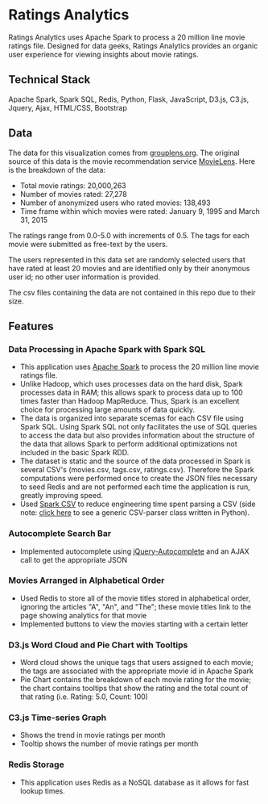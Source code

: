 # Ratings Analytics 

Ratings Analytics uses Apache Spark to process a 20 million line movie ratings file. Designed for data geeks, Ratings Analytics provides an organic user experience for viewing insights about movie ratings.

## Technical Stack 
Apache Spark, Spark SQL, Redis, Python, Flask, JavaScript, D3.js, C3.js, Jquery, Ajax, HTML/CSS, Bootstrap

## Data
The data for this visualization comes from [grouplens.org](http://grouplens.org).
The original source of this data is the movie recommendation service [MovieLens](http://movielens.org). Here is the breakdown of the data:
- Total movie ratings: 20,000,263
- Number of movies rated: 27,278 
- Number of anonymized users who rated movies: 138,493 
- Time frame within which movies were rated: January 9, 1995 and March 31, 2015

The ratings range from 0.0-5.0 with increments of 0.5. The tags for each movie were submitted as free-text by the users.

The users represented in this data set are randomly selected users that have rated at least 20 movies and are identified only by their anonymous user id; no other user information is provided. 

The csv files containing the data are not contained in this repo due to their size.

## Features
### Data Processing in Apache Spark with Spark SQL
- This application uses [Apache Spark](http://spark.apache.org/) to process the 20 million line movie ratings file. 
- Unlike Hadoop, which uses processes data on the hard disk, Spark processes data in RAM; this allows spark to process data up to 100 times faster than Hadoop MapReduce. Thus, Spark is an excellent choice for processing large amounts of data quickly. 
- The data is organized into separate scemas for each CSV file using Spark SQL. Using Spark SQL not only facilitates the use of SQL queries to access the data but also provides information about the structure of the data that allows Spark to perform additional optimizations not included in the basic Spark RDD.
- The dataset is static and the source of the data processed in Spark is several CSV's (movies.csv, tags.csv, ratings.csv). Therefore the Spark computations were performed once to create the JSON files necessary to seed Redis and are not performed each time the application is run, greatly improving speed.
- Used [Spark CSV](https://github.com/databricks/spark-csv) to reduce engineering time spent parsing a CSV (side note: [click here](https://github.com/thejuliaguenther/csv-parser) to see a generic CSV-parser class written in Python).

### Autocomplete Search Bar 
- Implemented autocomplete using [jQuery-Autocomplete](https://github.com/devbridge/jQuery-Autocomplete) and an AJAX call to get the appropriate JSON 

### Movies Arranged in Alphabetical Order
- Used Redis to store all of the movie titles stored in alphabetical order, ignoring the articles "A", "An", and "The"; these movie titles link to the page showing analytics for that movie
- Implemented buttons to view the movies starting with a certain letter
### D3.js Word Cloud and Pie Chart with Tooltips
- Word cloud shows the unique tags that users assigned to each movie; the tags are associated with the appropriate movie id in Apache Spark
- Pie Chart contains the breakdown of each movie rating for the movie; the chart contains tooltips that show the rating and the total count of that rating (i.e. Rating: 5.0, Count: 100)

### C3.js Time-series Graph 
- Shows the trend in movie ratings per month          
- Tooltip shows the number of movie ratings per month 

### Redis Storage 
- This application uses Redis as a NoSQL database as it allows for fast lookup times. 